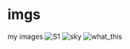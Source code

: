 # imgs
my images
![S1](https://user-images.githubusercontent.com/73735838/214915833-47582b84-06bb-4a90-a05e-7bd3ac058e2e.png)
![sky](https://user-images.githubusercontent.com/73735838/215267104-8ae283d1-b3e2-4654-a4cb-82861880e8cf.png)
![what_this](https://user-images.githubusercontent.com/73735838/215267247-6b44960b-425c-4504-ad6b-f7c4c0141b16.png)
